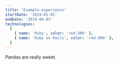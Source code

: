 ```yaml
---
title: 'Example experience'
startDate: '2019-01-01'
endDate: '2019-08-03'
technologies:
  [
    { name: 'Ruby', color: 'red.500' },
    { name: 'Ruby on Rails', color: 'red.900' },
  ]
---
```


Pandas are really sweet.
